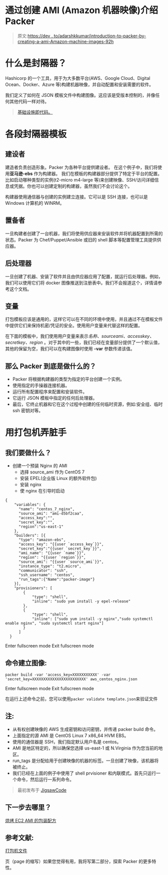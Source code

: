 # 通过创建 AMI (Amazon 机器映像)介绍 Packer

> 原文:[https://dev . to/adarshkkumar/introduction-to-packer-by-creating-a-ami-Amazon-machine-images-92h](https://dev.to/adarshkkumar/introduction-to-packer-by-creating-a-ami-amazon-machine-images-92h)

# 什么是封隔器？

Hashicorp 的一个工具，用于为大多数平台(AWS、Google Cloud、Digital Ocean、Docker、Azure 等)构建机器映像，并自动配置和安装需要的软件。

我们定义了如何在 JSON 模板文件中构建图像。这应该是受版本控制的，并像任何其他代码一样对待。

> [基础设施即代码。](http://infrastructure-as-code.com/)

# 各段封隔器模板

## 建设者

建造者负责创造形象。Packer 为各种平台提供建设者。
在这个例子中，我们将使用**亚马逊-ebs** 作为构建器。
我们在模板的构建器部分提供了特定于平台的配置。比如启动哪种类型的实例(t2-micro m4-large 等)来创建映像、SSH/访问详细信息或凭据。你也可以创建定制的构建器，虽然我们不会讨论这个。

构建器使用通信器与创建的实例建立连接。它可以是 SSH 连接，也可以是 Windows 计算机的 WINRM。

## 置备者

一旦构建者创建了一台机器，我们将使用供应器来安装软件并将机器配置到所需的状态。Packer 为 Chef/Puppet/Ansible 或旧的 shell 脚本等配置管理工具提供供应器。

## 后处理器

一旦创建了机器、安装了软件并且由供应器应用了配置，就运行后处理器。例如，我们可以使用它们将 docker 图像推送到注册表中。我们不会报道这个，详情请参考这个文档。

## 变量

打包模板应该是通用的，这样它可以在不同的环境中使用，并且通过不在模板文件中提供它们来保持机密/凭证的安全。使用用户变量来代替这样的配置。

在下面的模板中，我们使用用户变量来表示*名称、sourceami、accesskey、secretkey、region* 。对于其中的一些，我们已经在变量部分提供了一个默认值，其他的保留为空，我们可以在构建图像时使用 **-var** 参数传递该值。

## 那么 Packer 到底是做什么的？

*   Packer 将根据构建器的类型为指定的平台创建一个实例。
*   使用指定的手操器连接机器。
*   运行所有配置程序来配置和安装软件。
*   它运行 JSON 模板中指定的任何后处理器。
*   最后，它终止机器和它在这个过程中创建的任何临时资源，例如:安全组、临时 ssh 密钥对等。

# 用打包机弄脏手

## 我们要做什么？

*   创建一个预装 Nginx 的 AMI
    *   选择 source_ami 作为 CentOS 7
    *   安装 EPEL(企业版 Linux 的额外软件包)
    *   安装 nginx
    *   使 nginx 在引导时启动

```
{
    "variables": {
      "name": "centos_7_nginx",
      "source_ami": "ami-d5bf2caa",
      "access_key":"",
      "secret_key":"",
      "region":"us-east-1"
    },
    "builders": [{
      "type": "amazon-ebs",
      "access_key": "{{user `access_key`}}",
      "secret_key":"{{user `secret_key`}}",
      "ami_name": "{{user `name`}}",
      "region": "{{user `region`}}",
      "source_ami": "{{user `source_ami`}}",
      "instance_type": "t2.micro",
      "communicator": "ssh",
      "ssh_username": "centos",
      "run_tags":{"Name":"packer-image"}
    }],
    "provisioners": [
        {
            "type": "shell",
            "inline": "sudo yum install -y epel-release"
        },
        {
            "type": "shell",
            "inline": ["sudo yum install -y nginx","sudo systemctl enable nginx", "sudo systemctl start nginx"]
        }
      ]
  } 
```

Enter fullscreen mode Exit fullscreen mode

## 命令建立图像:

```
packer build -var 'access_key=XXXXXXXXXXX' -var 'secret_key=XXXXXXXXXXXXXXXXXXXXXXXX' aws_centos_nginx.json 
```

Enter fullscreen mode Exit fullscreen mode

在运行上述命令之前，您可以使用`packer validate template.json`来验证文件

## 注:

*   从有权创建映像的 AWS 生成密钥和访问密钥，并传递 packer build 命令。
*   上面指定的源 AMI 是 CentOS Linux 7 x86_64 HVM EBS。
*   使用的通信器是 SSH，我们指定默认用户名是 centos。
*   AMI 是地区特定的，所以确保您选择 us-east-1 或 N.Virginia 作为您当前的地区。
*   run_tags 是分配给用于创建映像的机器的标签。一旦创建了映像，该机器将被终止。
*   我们已经在上面的例子中使用了 shell prvisioner 和内联模式。首先只运行一个命令，然后运行一系列命令。

> 最初发布于 [JigsawCode](https://www.jigsawcode.com)

## 下一步去哪里？

[烘烤 EC2 AMI 的包装配方](https://www.jigsawcode.com/packer-recipes-for-ec2-ami/)

## 参考文献:

[打包机文件](https://www.packer.io/docs/index.html)

页（page 的缩写）如果您觉得有用，我将写第二部分，探索 Packer 的更多特性。